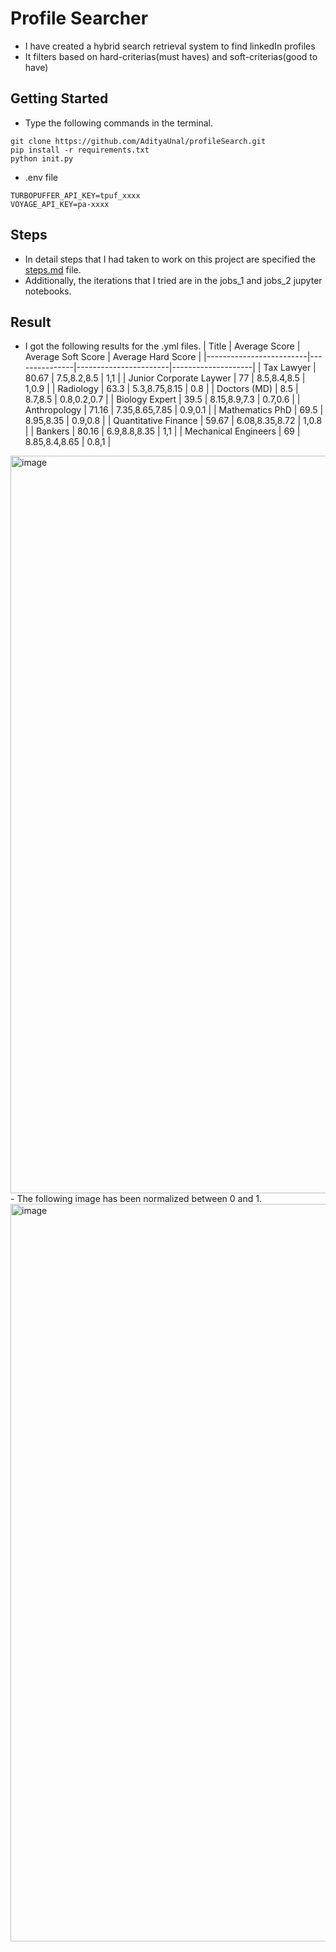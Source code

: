 # Profile Searcher

- I have created a hybrid search retrieval system to find linkedIn profiles
- It filters based on hard-criterias(must haves) and soft-criterias(good to have)

## Getting Started
- Type the following commands in the terminal.
```
git clone https://github.com/AdityaUnal/profileSearch.git
pip install -r requirements.txt
python init.py
```
- .env file
```
TURBOPUFFER_API_KEY=tpuf_xxxx
VOYAGE_API_KEY=pa-xxxx

```
## Steps 
- In detail steps that I had taken to work on this project are specified the [steps.md]() file.
- Additionally, the iterations that I tried are in the jobs_1 and jobs_2 jupyter notebooks.
## Result
- I got the following results for the .yml files.
    | Title                   | Average Score | Average Soft Score    | Average Hard Score |
    |-------------------------|---------------|-----------------------|--------------------|
    | Tax Lawyer              | 80.67         | 7.5,8.2,8.5           | 1,1                |
    | Junior Corporate Laywer | 77            | 8.5,8.4,8.5           | 1,0.9              |
    | Radiology               | 63.3          | 5.3,8.75,8.15         | 0.8                |
    | Doctors (MD)            | 8.5           | 8.7,8.5               | 0.8,0.2,0.7        |
    | Biology Expert          | 39.5          | 8.15,8.9,7.3          | 0.7,0.6            | 
    | Anthropology            | 71.16         | 7.35,8.65,7.85        | 0.9,0.1            |
    | Mathematics PhD         | 69.5          | 8.95,8.35             | 0.9,0.8            |
    | Quantitative Finance    | 59.67         | 6.08,8.35,8.72        | 1,0.8              |
    | Bankers                 | 80.16         | 6.9,8.8,8.35          | 1,1                |
    | Mechanical Engineers    | 69            | 8.85,8.4,8.65         | 0.8,1              |
<img width="2379" height="1180" alt="image" src="https://github.com/user-attachments/assets/64d03112-878e-4777-8142-dcc3b579deea" />
- The following image has been normalized between 0 and 1.
  <img width="2379" height="1180" alt="image" src="https://github.com/user-attachments/assets/bbdc2730-b6e5-47d6-bb5b-0ffa4ab0f1ac" />

